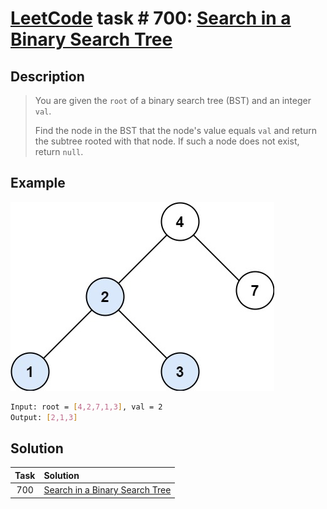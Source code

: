 # [LeetCode][leetcode] task # 700: [Search in a Binary Search Tree][task]

Description
-----------

> You are given the `root` of a binary search tree (BST) and an integer `val`.
> 
> Find the node in the BST that the node's value equals `val` and
> return the subtree rooted with that node. If such a node does not exist, return `null`.

 Example
-------

![tree.png](image/tree.png)

```sh
Input: root = [4,2,7,1,3], val = 2
Output: [2,1,3]
```

Solution
--------

| Task | Solution                                   |
|:----:|:-------------------------------------------|
| 700  | [Search in a Binary Search Tree][solution] |


[leetcode]: <http://leetcode.com/>
[task]: <https://leetcode.com/problems/search-in-a-binary-search-tree/>
[solution]: <https://github.com/wellaxis/witalis-jkit/blob/main/module/tasks/src/main/java/com/witalis/jkit/tasks/core/task/leetcode/h8/p700/option/Practice.java>
